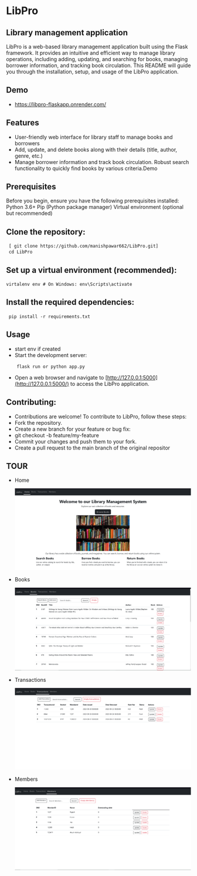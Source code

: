 # LibPro

## Library management application

LibPro is a web-based library management application built using the Flask framework. It provides an intuitive and efficient way to manage library operations, including adding, updating, and searching for books, managing borrower information, and tracking book circulation. This README will guide you through the installation, setup, and usage of the LibPro application.


## Demo

- https://libpro-flaskapp.onrender.com/

## Features

- User-friendly web interface for library staff to manage books and borrowers
- Add, update, and delete books along with their details (title, author, genre, etc.)
- Manage borrower information and track book circulation. Robust search functionality to quickly find books by various criteria.Demo

## Prerequisites

Before you begin, ensure you have the following prerequisites installed:
Python 3.6+
Pip (Python package manager)
Virtual environment (optional but recommended)

## Clone the repository:

```
 [ git clone https://github.com/manishpawar662/LibPro.git]  
 cd LibPro
```

## Set up a virtual environment (recommended):

    virtalenv env # On Windows: env\Scripts\activate

## Install the required dependencies:

```
 pip install -r requirements.txt
```

## Usage

- start env if created
- Start the development server:

```
    flask run or python app.py
```

- Open a web browser and navigate to [http://127.0.0.1:5000](http://127.0.0.1:5000/) to access the LibPro application.

## Contributing:

- Contributions are welcome! To contribute to LibPro, follow these steps:
- Fork the repository.
- Create a new branch for your feature or bug fix:
- git checkout -b feature/my-feature
- Commit your changes and push them to your fork.
- Create a pull request to the main branch of the original repositor

## TOUR

- Home

  ![1692703586655](image/README/1692703586655.png)
- Books

  ![1692703559231](image/README/1692703559231.png)
- Transactions

  ![1692703523668](image/README/1692703523668.png)
- Members

  ![1692703487487](image/README/1692703487487.png)
